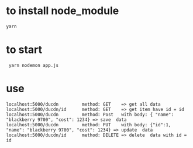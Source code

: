 # to install node_module
` yarn ` 
# to start
` yarn nodemon app.js`
# use 

`localhost:5000/ducdn         method: GET    => get all data`<br>
`localhost:5000/ducdn/id      method: GET    => get item have id = id`<br>
`localhost:5000/ducdn         method: Post   with body: { "name": "blackberry 9700", "cost": 1234} => save  data`<br>
`localhost:5000/ducdn         method: PUT    with body: {"id":1, "name": "blackberry 9700", "cost": 1234} => update  data`<br>
`localhost:5000/ducdn/id      method: DELETE => delete  data with id = id `<br>
 
